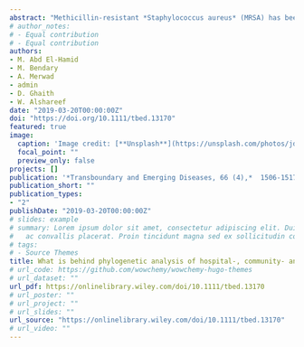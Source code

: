 ```yaml
---
abstract: "Methicillin-resistant *Staphylococcus aureus* (MRSA) has been shown to be the predominant life-threatening pathogen in Egypt. MRSA is a major cause of severe healthcare-associated (HA) infections. During the last decades, the incidence of community-associated (CA) MRSA infections has a complex epidemiology arising from the circulation of different strains in the general population. Moreover, livestock-associated (LA) MRSA emerged recently becomes an emerging threat to public health. Therefore, it is important to illuminate the differences between CA-, HA- and LA-MRSA to shed light on their genetic diversity and evolution. This study presents the first data on analysing the correlation between CA-, LA- and HA-MRSA using antibiogram typing, molecular characteristics and antimicrobial resistance and virulence genes’ profiles. Overall, HA-MRSA strains tended to be multidrug resistant and less virulent than both LA- and CA-MRSA strains. Importantly, CA-MRSA strains had a high homology with each of HA- and LA-MRSA. However, no similarity was observed between HA- and LA-MRSA. Our findings suggest that the epidemiological changes in genetic behaviour between HA- and LA-MRSA are due to the presence of CA-MRSA confirming that CA-MRSA has created a public health crisis worldwide."
# author_notes:
# - Equal contribution
# - Equal contribution
authors:
- M. Abd El-Hamid
- M. Bendary
- A. Merwad
- admin
- D. Ghaith
- W. Alshareef
date: "2019-03-20T00:00:00Z"
doi: "https://doi.org/10.1111/tbed.13170"
featured: true
image:
  caption: 'Image credit: [**Unsplash**](https://unsplash.com/photos/jdD8gXaTZsc)'
  focal_point: ""
  preview_only: false
projects: []
publication: '*Transboundary and Emerging Diseases, 66 (4),*  1506-1517'
publication_short: ""
publication_types:
- "2"
publishDate: "2019-03-20T00:00:00Z"
# slides: example
# summary: Lorem ipsum dolor sit amet, consectetur adipiscing elit. Duis posuere tellus
#   ac convallis placerat. Proin tincidunt magna sed ex sollicitudin condimentum.
# tags:
# - Source Themes
title: What is behind phylogenetic analysis of hospital-, community- and livestock-associated methicillin-resistant Staphylococcus aureus?
# url_code: https://github.com/wowchemy/wowchemy-hugo-themes
# url_dataset: ""
url_pdf: https://onlinelibrary.wiley.com/doi/10.1111/tbed.13170
# url_poster: ""
# url_project: ""
# url_slides: ""
url_source: "https://onlinelibrary.wiley.com/doi/10.1111/tbed.13170"
# url_video: ""
---
```


